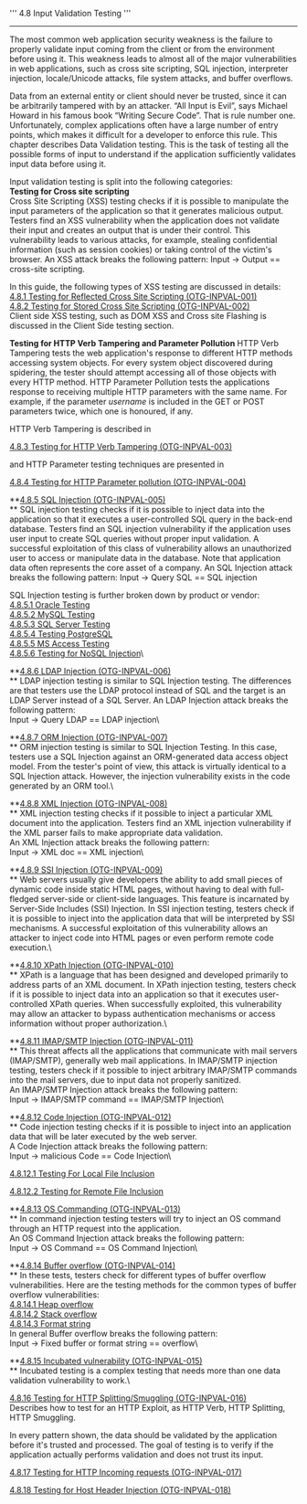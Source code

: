 ''' 4.8 Input Validation Testing '''

------------------------------------------------------------------------

The most common web application security weakness is the failure to properly validate input coming from the client or from the environment before using it. This weakness leads to almost all of the major vulnerabilities in web applications, such as cross site scripting, SQL injection, interpreter injection, locale/Unicode attacks, file system attacks, and buffer overflows.

Data from an external entity or client should never be trusted, since it can be arbitrarily tampered with by an attacker. “All Input is Evil”, says Michael Howard in his famous book “Writing Secure Code”. That is rule number one. Unfortunately, complex applications often have a large number of entry points, which makes it difficult for a developer to enforce this rule. This chapter describes Data Validation testing. This is the task of testing all the possible forms of input to understand if the application sufficiently validates input data before using it.

Input validation testing is split into the following categories:\
**Testing for Cross site scripting**\
Cross Site Scripting (XSS) testing checks if it is possible to manipulate the input parameters of the application so that it generates malicious output. Testers find an XSS vulnerability when the application does not validate their input and creates an output that is under their control. This vulnerability leads to various attacks, for example, stealing confidential information (such as session cookies) or taking control of the victim's browser. An XSS attack breaks the following pattern: Input -&gt; Output == cross-site scripting.

In this guide, the following types of XSS testing are discussed in details:\
[4.8.1 Testing for Reflected Cross Site Scripting (OTG-INPVAL-001)](4.8.1_Testing_for_Reflected_Cross_Site_Scripting_OTG-INPVAL-001.md)\
[4.8.2 Testing for Stored Cross Site Scripting (OTG-INPVAL-002)](4.8.2_Testing_for_Stored_Cross_Site_Scripting_OTG-INPVAL-002.md)\
Client side XSS testing, such as DOM XSS and Cross site Flashing is discussed in the Client Side testing section.

**Testing for HTTP Verb Tampering and Parameter Pollution** HTTP Verb Tampering tests the web application's response to different HTTP methods accessing system objects. For every system object discovered during spidering, the tester should attempt accessing all of those objects with every HTTP method. HTTP Parameter Pollution tests the applications response to receiving multiple HTTP parameters with the same name. For example, if the parameter *username* is included in the GET or POST parameters twice, which one is honoured, if any.

HTTP Verb Tampering is described in

[4.8.3 Testing for HTTP Verb Tampering (OTG-INPVAL-003)](4.8.3_Testing_for_HTTP_Verb_Tampering_OTG-INPVAL-003.md)

and HTTP Parameter testing techniques are presented in

[4.8.4 Testing for HTTP Parameter pollution (OTG-INPVAL-004)](4.8.4_Testing_for_HTTP_Parameter_Pollution_OTG-INPVAL-004.md)

**[4.8.5 SQL Injection (OTG-INPVAL-005)](4.8.5_Testing_for_SQL_Injection_OTG-INPVAL-005.md)\
** SQL injection testing checks if it is possible to inject data into the application so that it executes a user-controlled SQL query in the back-end database. Testers find an SQL injection vulnerability if the application uses user input to create SQL queries without proper input validation. A successful exploitation of this class of vulnerability allows an unauthorized user to access or manipulate data in the database. Note that application data often represents the core asset of a company. An SQL Injection attack breaks the following pattern: Input -&gt; Query SQL == SQL injection

SQL Injection testing is further broken down by product or vendor:\
[4.8.5.1 Oracle Testing](4.8.5.1_Testing_for_Oracle.md)\
[4.8.5.2 MySQL Testing](4.8.5.2_Testing_for_MySQL.md)\
[4.8.5.3 SQL Server Testing](4.8.5.3_Testing_for_SQL_Server.md)\
[4.8.5.4 Testing PostgreSQL](4.8.5.4_OWASP_Backend_Security_Project_Testing_PostgreSQL.md)\
[4.8.5.5 MS Access Testing](4.8.5.5_Testing_for_MS_Access.md)\
[4.8.5.6 Testing for NoSQL Injection](4.8.5.6_Testing_for_NoSQL_Injection.md)\

**[4.8.6 LDAP Injection (OTG-INPVAL-006)](4.8.6_Testing_for_LDAP_Injection_OTG-INPVAL-006.md)\
** LDAP injection testing is similar to SQL Injection testing. The differences are that testers use the LDAP protocol instead of SQL and the target is an LDAP Server instead of a SQL Server. An LDAP Injection attack breaks the following pattern:\
Input -&gt; Query LDAP == LDAP injection\

**[4.8.7 ORM Injection (OTG-INPVAL-007)](4.8.7_Testing_for_ORM_Injection_OTG-INPVAL-007.md)\
** ORM injection testing is similar to SQL Injection Testing. In this case, testers use a SQL Injection against an ORM-generated data access object model. From the tester's point of view, this attack is virtually identical to a SQL Injection attack. However, the injection vulnerability exists in the code generated by an ORM tool.\

**[4.8.8 XML Injection (OTG-INPVAL-008)](4.8.8_Testing_for_XML_Injection_OTG-INPVAL-008.md)\
** XML injection testing checks if it possible to inject a particular XML document into the application. Testers find an XML injection vulnerability if the XML parser fails to make appropriate data validation.\
An XML Injection attack breaks the following pattern:\
Input -&gt; XML doc == XML injection\

**[4.8.9 SSI Injection (OTG-INPVAL-009)](4.8.9_Testing_for_SSI_Injection_OTG-INPVAL-009.md)\
** Web servers usually give developers the ability to add small pieces of dynamic code inside static HTML pages, without having to deal with full-fledged server-side or client-side languages. This feature is incarnated by Server-Side Includes (SSI) Injection. In SSI injection testing, testers check if it is possible to inject into the application data that will be interpreted by SSI mechanisms. A successful exploitation of this vulnerability allows an attacker to inject code into HTML pages or even perform remote code execution.\

**[4.8.10 XPath Injection (OTG-INPVAL-010)](4.8.10_Testing_for_XPath_Injection_OTG-INPVAL-010.md)\
** XPath is a language that has been designed and developed primarily to address parts of an XML document. In XPath injection testing, testers check if it is possible to inject data into an application so that it executes user-controlled XPath queries. When successfully exploited, this vulnerability may allow an attacker to bypass authentication mechanisms or access information without proper authorization.\

**[4.8.11 IMAP/SMTP Injection (OTG-INPVAL-011)](4.8.11_Testing_for_IMAP_SMTP_Injection_OTG-INPVAL-011.md)\
** This threat affects all the applications that communicate with mail servers (IMAP/SMTP), generally web mail applications. In IMAP/SMTP injection testing, testers check if it possible to inject arbitrary IMAP/SMTP commands into the mail servers, due to input data not properly sanitized.\
An IMAP/SMTP Injection attack breaks the following pattern:\
Input -&gt; IMAP/SMTP command == IMAP/SMTP Injection\

**[4.8.12 Code Injection (OTG-INPVAL-012)](4.8.12_Testing_for_Code_Injection_OTG-INPVAL-012.md)\
** Code injection testing checks if it is possible to inject into an application data that will be later executed by the web server.\
A Code Injection attack breaks the following pattern:\
Input -&gt; malicious Code == Code Injection\

[4.8.12.1 Testing For Local File Inclusion](4.8.12.1_Testing_for_Local_File_Inclusion.md)

[4.8.12.2 Testing for Remote File Inclusion](4.8.12.2_Testing_for_Remote_File_Inclusion.md)

**[4.8.13 OS Commanding (OTG-INPVAL-013)](4.8.13_Testing_for_Command_Injection_OTG-INPVAL-013.md)\
** In command injection testing testers will try to inject an OS command through an HTTP request into the application.\
An OS Command Injection attack breaks the following pattern:\
Input -&gt; OS Command == OS Command Injection\

**[4.8.14 Buffer overflow (OTG-INPVAL-014)](4.8.14_Testing_for_Buffer_Overflow_OTG-INPVAL-014.md)\
** In these tests, testers check for different types of buffer overflow vulnerabilities. Here are the testing methods for the common types of buffer overflow vulnerabilities:\
[4.8.14.1 Heap overflow](4.8.14.1_Testing_for_Heap_Overflow.md)\
[4.8.14.2 Stack overflow](4.8.14.2_Testing_for_Stack_Overflow.md)\
[4.8.14.3 Format string](4.8.14.3_Testing_for_Format_String)\
In general Buffer overflow breaks the following pattern:\
Input -&gt; Fixed buffer or format string == overflow\

**[4.8.15 Incubated vulnerability (OTG-INPVAL-015)](4.8.15_Testing_for_Incubated_Vulnerability_OTG-INPVAL-015.md)\
** Incubated testing is a complex testing that needs more than one data validation vulnerability to work.\

[4.8.16 Testing for HTTP Splitting/Smuggling (OTG-INPVAL-016)](4.8.16_Testing_for_HTTP_Splitting_Smuggling_OTG-INPVAL-016.md)\
Describes how to test for an HTTP Exploit, as HTTP Verb, HTTP Splitting, HTTP Smuggling.

In every pattern shown, the data should be validated by the application before it's trusted and processed. The goal of testing is to verify if the application actually performs validation and does not trust its input.

[4.8.17 Testing for HTTP Incoming requests (OTG-INPVAL-017)](4.8.17_Testing_for_HTTP_Incoming_requests_OTG-INPVAL-017.md)

[4.8.18 Testing for Host Header Injection (OTG-INPVAL-018)](4.8.18_Testing_for_Host_Header_Injection_OTG-INPVAL-018.md)
